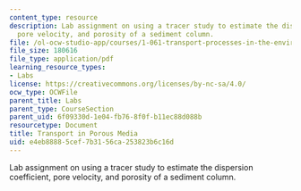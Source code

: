 ```yaml
---
content_type: resource
description: Lab assignment on using a tracer study to estimate the dispersion coefficient,
  pore velocity, and porosity of a sediment column.
file: /ol-ocw-studio-app/courses/1-061-transport-processes-in-the-environment-fall-2008/e4eb88885cef7b3156ca253823b6c16d_lab4porous_media.pdf
file_size: 180616
file_type: application/pdf
learning_resource_types:
- Labs
license: https://creativecommons.org/licenses/by-nc-sa/4.0/
ocw_type: OCWFile
parent_title: Labs
parent_type: CourseSection
parent_uid: 6f09330d-1e04-fb76-8f0f-b11ec88d088b
resourcetype: Document
title: Transport in Porous Media
uid: e4eb8888-5cef-7b31-56ca-253823b6c16d
---
```

Lab assignment on using a tracer study to estimate the dispersion coefficient, pore velocity, and porosity of a sediment column.